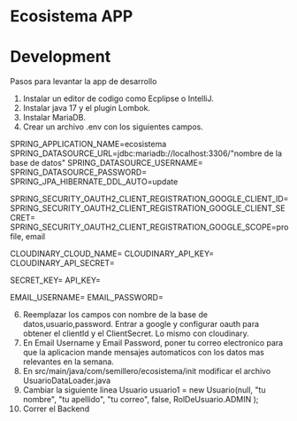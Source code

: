 # Ecosistema APP
# Development

Pasos para levantar la app de desarrollo

1. Instalar un editor de codigo como Ecplipse o IntelliJ.
2. Instalar java 17 y el plugin Lombok.
3. Instalar MariaDB.
4. Crear un archivo .env con los siguientes campos.
   
SPRING_APPLICATION_NAME=ecosistema
SPRING_DATASOURCE_URL=jdbc:mariadb://localhost:3306/"nombre de la base de datos"
SPRING_DATASOURCE_USERNAME=
SPRING_DATASOURCE_PASSWORD=
SPRING_JPA_HIBERNATE_DDL_AUTO=update

SPRING_SECURITY_OAUTH2_CLIENT_REGISTRATION_GOOGLE_CLIENT_ID=
SPRING_SECURITY_OAUTH2_CLIENT_REGISTRATION_GOOGLE_CLIENT_SECRET=
SPRING_SECURITY_OAUTH2_CLIENT_REGISTRATION_GOOGLE_SCOPE=profile, email

CLOUDINARY_CLOUD_NAME=
CLOUDINARY_API_KEY=
CLOUDINARY_API_SECRET=

SECRET_KEY=
API_KEY=

EMAIL_USERNAME=
EMAIL_PASSWORD=

6. Reemplazar los campos con nombre de la base de datos,usuario,password. Entrar a google y configurar oauth para obtener el clientId y el ClientSecret. Lo mismo con cloudinary.
7. En Email Username y Email Password, poner tu correo electronico para que la aplicacion mande mensajes automaticos con los datos mas relevantes en la semana.
8. En src/main/java/com/semillero/ecosistema/init modificar el archivo UsuarioDataLoader.java
9. Cambiar la siguiente linea Usuario usuario1 = new Usuario(null, "tu nombre", "tu apellido", "tu correo", false, RolDeUsuario.ADMIN );
10. Correr el Backend





